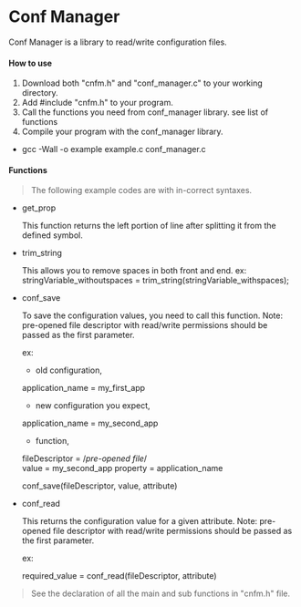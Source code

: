 Conf Manager
============

Conf Manager is a library to read/write configuration files.

#### How to use ####

1. Download both "cnfm.h" and "conf_manager.c" to your working directory.
2. Add #include "cnfm.h" to your program.
3. Call the functions you need from conf_manager library. see list of functions
4. Compile your program with the conf_manager library.

  * gcc -Wall -o example example.c conf_manager.c

#### Functions ####

> The following example codes are with in-correct syntaxes.

* get_prop
 
  This function returns the left portion of line after splitting it from the defined symbol.

* trim_string

  This allows you to remove spaces in both front and end. 
  ex: stringVariable_withoutspaces = trim_string(stringVariable_withspaces);
  
* conf_save

  To save the configuration values, you need to call this function. 
  Note: pre-opened file descriptor with read/write permissions should be passed as the first parameter. 
  
  ex: 
   * old configuration,
  
  application_name = my_first_app
  
   * new configuration you expect,
  
  application_name = my_second_app
  
   * function,
 
  fileDescriptor = /*pre-opened file*/  
  value = my_second_app
  property = application_name

  conf_save(fileDescriptor, value, attribute)
  
* conf_read

  This returns the configuration value for a given attribute.
  Note: pre-opened file descriptor with read/write permissions should be passed as the first parameter.
  
  ex: 
  
  required_value = conf_read(fileDescriptor, attribute)

  
> See the declaration of all the main and sub functions in "cnfm.h" file. 

